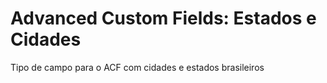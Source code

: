 # Advanced Custom Fields: Estados e Cidades

Tipo de campo para o ACF com cidades e estados brasileiros